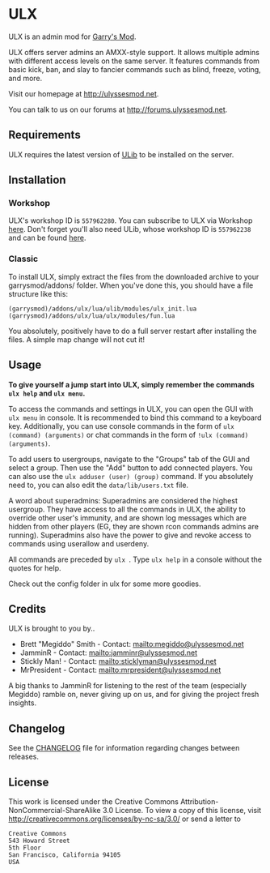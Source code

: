 # ULX
ULX is an admin mod for [Garry's Mod](http://garrysmod.com/).

ULX offers server admins an AMXX-style support. It allows multiple admins with different access levels on the same server.
It features commands from basic kick, ban, and slay to fancier commands such as blind, freeze, voting, and more.

Visit our homepage at http://ulyssesmod.net.

You can talk to us on our forums at http://forums.ulyssesmod.net.

## Requirements
ULX requires the latest version of [ULib](https://github.com/TeamUlysses/ulib) to be installed on the server.

## Installation

### Workshop
ULX's workshop ID is `557962280`. You can subscribe to ULX via Workshop [here](http://steamcommunity.com/sharedfiles/filedetails/?id=557962280).
Don't forget you'll also need ULib, whose workshop ID is `557962238` and can be found [here](http://steamcommunity.com/sharedfiles/filedetails/?id=557962238).

### Classic
To install ULX, simply extract the files from the downloaded archive to your garrysmod/addons/ folder.
When you've done this, you should have a file structure like this:

`(garrysmod)/addons/ulx/lua/ulib/modules/ulx_init.lua`
`(garrysmod)/addons/ulx/lua/ulx/modules/fun.lua`

You absolutely, positively have to do a full server restart after installing the files. A simple map change will not cut it!

## Usage
**To give yourself a jump start into ULX, simply remember the commands `ulx help` and `ulx menu`.**

To access the commands and settings in ULX, you can open the GUI with `ulx menu` in console. It is recommended to bind this command to a keyboard key. Additionally, you can use console commands in the form of `ulx (command) (arguments)` or chat commands in the form of `!ulx (command) (arguments)`.

To add users to usergroups, navigate to the "Groups" tab of the GUI and select a group. Then use the "Add" button to add connected players. You can also use the `ulx adduser (user) (group)` command. If you absolutely need to, you can also edit the `data/lib/users.txt` file.

A word about superadmins: Superadmins are considered the highest usergroup. They have access to all the commands in ULX, the ability to override other user's immunity, and are shown log messages which are hidden from other players (EG, they are shown rcon commands admins are running). Superadmins also have the power to give and revoke access to commands using userallow and userdeny.

All commands are preceded by `ulx `. Type `ulx help` in a console without the quotes for help.

Check out the config folder in ulx for some more goodies.

## Credits
ULX is brought to you by..

* Brett "Megiddo" Smith - Contact: <mailto:megiddo@ulyssesmod.net>
* JamminR - Contact: <mailto:jamminr@ulyssesmod.net>
* Stickly Man! - Contact: <mailto:sticklyman@ulyssesmod.net>
* MrPresident - Contact: <mailto:mrpresident@ulyssesmod.net>

A big thanks to JamminR for listening to the rest of the team (especially Megiddo) ramble on, never giving up on us, and for giving the project fresh insights.

## Changelog
See the [CHANGELOG](CHANGELOG.md) file for information regarding changes between releases.

## License
This work is licensed under the Creative Commons Attribution-NonCommercial-ShareAlike 3.0 License.
To view a copy of this license, visit http://creativecommons.org/licenses/by-nc-sa/3.0/ or send a letter to
```
Creative Commons
543 Howard Street
5th Floor
San Francisco, California 94105
USA
```
